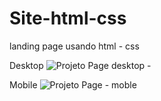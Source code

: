 # Site-html-css
landing page usando html - css

Desktop
![Projeto Page desktop - ](https://user-images.githubusercontent.com/113723872/192166035-e5a94e53-d790-4728-859f-0ce3ba498d21.png)

Mobile
![Projeto Page - moble](https://user-images.githubusercontent.com/113723872/192166034-fc24d368-7bfc-4f3a-b9a8-c0a1b6a0ec11.png)
